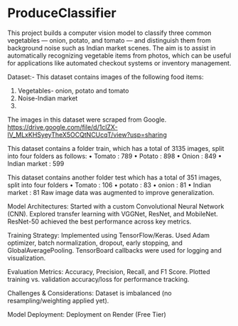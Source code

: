 # ProduceClassifier
This project builds a computer vision model to classify three common vegetables — onion, potato, and tomato — and distinguish them from background noise such as Indian market scenes. The aim is to assist in automatically recognizing vegetable items from photos, which can be useful for applications like automated checkout systems or inventory management.

Dataset:-
This dataset contains images of the following food items: 
1. Vegetables- onion, potato and tomato
2. Noise-Indian market
3. 
The images in this dataset were scraped from Google.
https://drive.google.com/file/d/1clZX-lV_MLxKHSyeyTheX5OCQtNCUcqT/view?usp=sharing

This dataset contains a folder train, which has a total of 3135 images, split into four folders as follows:
•	Tomato : 789
•	Potato : 898
•	Onion : 849
•	Indian market : 599

This dataset contains another folder test which has a total of 351 images, split into four folders
•	Tomato : 106
•	potato : 83
•	onion : 81
•	Indian market : 81
Raw image data was augmented to improve generalization.

Model Architectures:
Started with a custom Convolutional Neural Network (CNN).
Explored transfer learning with VGGNet, ResNet, and MobileNet.
ResNet-50 achieved the best performance across key metrics.

Training Strategy:
Implemented using TensorFlow/Keras.
Used Adam optimizer, batch normalization, dropout, early stopping, and GlobalAveragePooling.
TensorBoard callbacks were used for logging and visualization.

Evaluation Metrics:
Accuracy, Precision, Recall, and F1 Score.
Plotted training vs. validation accuracy/loss for performance tracking.

Challenges & Considerations:
Dataset is imbalanced (no resampling/weighting applied yet).

Model Deployment:
Deployment on Render (Free Tier)
